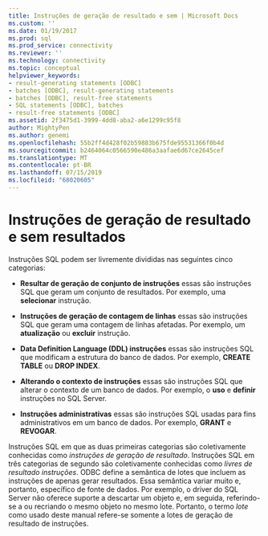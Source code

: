 ```yaml
---
title: Instruções de geração de resultado e sem | Microsoft Docs
ms.custom: ''
ms.date: 01/19/2017
ms.prod: sql
ms.prod_service: connectivity
ms.reviewer: ''
ms.technology: connectivity
ms.topic: conceptual
helpviewer_keywords:
- result-generating statements [ODBC]
- batches [ODBC], result-generating statements
- batches [ODBC], result-free statements
- SQL statements [ODBC], batches
- result-free statements [ODBC]
ms.assetid: 2f3475d1-3999-4dd8-aba2-a6e1299c95f8
author: MightyPen
ms.author: genemi
ms.openlocfilehash: 55b2ff4d428f02b59883b675fde95531366f0b4d
ms.sourcegitcommit: b2464064c0566590e486a3aafae6d67ce2645cef
ms.translationtype: MT
ms.contentlocale: pt-BR
ms.lasthandoff: 07/15/2019
ms.locfileid: "68020605"
---
```

# <a name="result-generating-and-result-free-statements"></a>Instruções de geração de resultado e sem resultados
Instruções SQL podem ser livremente divididas nas seguintes cinco categorias:  
  
-   **Resultar de geração de conjunto de instruções** essas são instruções SQL que geram um conjunto de resultados. Por exemplo, uma **selecionar** instrução.  
  
-   **Instruções de geração de contagem de linhas** essas são instruções SQL que geram uma contagem de linhas afetadas. Por exemplo, um **atualização** ou **excluir** instrução.  
  
-   **Data Definition Language (DDL) instruções** essas são instruções SQL que modificam a estrutura do banco de dados. Por exemplo, **CREATE TABLE** ou **DROP INDEX**.  
  
-   **Alterando o contexto de instruções** essas são instruções SQL que alterar o contexto de um banco de dados. Por exemplo, o **uso** e **definir** instruções no SQL Server.  
  
-   **Instruções administrativas** essas são instruções SQL usadas para fins administrativos em um banco de dados. Por exemplo, **GRANT** e **REVOGAR**.  
  
 Instruções SQL em que as duas primeiras categorias são coletivamente conhecidas como *instruções de geração de resultado*. Instruções SQL em três categorias de segundo são coletivamente conhecidas como *livres de resultado instruções*. ODBC define a semântica de lotes que incluem as instruções de apenas gerar resultados. Essa semântica variar muito e, portanto, específico de fonte de dados. Por exemplo, o driver do SQL Server não oferece suporte a descartar um objeto e, em seguida, referindo-se a ou recriando o mesmo objeto no mesmo lote. Portanto, o termo *lote* como usado deste manual refere-se somente a lotes de geração de resultado de instruções.
